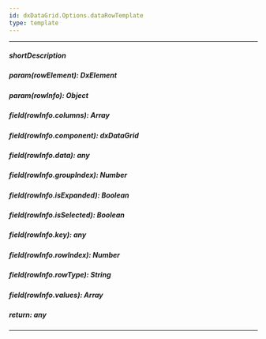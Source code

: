 ```yaml
---
id: dxDataGrid.Options.dataRowTemplate
type: template
---
```

---
##### shortDescription
<!-- Description goes here -->

##### param(rowElement): DxElement
<!-- Description goes here -->

##### param(rowInfo): Object
<!-- Description goes here -->

##### field(rowInfo.columns): Array<dxDataGridColumn>
<!-- Description goes here -->

##### field(rowInfo.component): dxDataGrid
<!-- Description goes here -->

##### field(rowInfo.data): any
<!-- Description goes here -->

##### field(rowInfo.groupIndex): Number
<!-- Description goes here -->

##### field(rowInfo.isExpanded): Boolean
<!-- Description goes here -->

##### field(rowInfo.isSelected): Boolean
<!-- Description goes here -->

##### field(rowInfo.key): any
<!-- Description goes here -->

##### field(rowInfo.rowIndex): Number
<!-- Description goes here -->

##### field(rowInfo.rowType): String
<!-- Description goes here -->

##### field(rowInfo.values): Array<any>
<!-- Description goes here -->

##### return: any
<!-- Description goes here -->

---
<!-- Description goes here -->